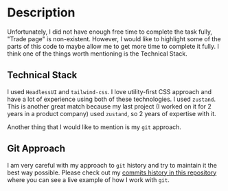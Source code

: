 # Description

Unfortunately, I did not have enough free time to complete the task fully, "Trade page" is non-existent.
However, I would like to highlight some of the parts of this code to maybe allow me to get more time to
complete it fully. I think one of the things worth mentioning is the Technical Stack.

## Technical Stack

I used `HeadlessUI` and `tailwind-css`. I love utility-first CSS approach and have a lot
of experience using both of these technologies.
I used `zustand`. This is another great match because my last project (I worked on it for 2
years in a product company) used `zustand`, so 2 years of expertise with it.

Another thing that I would like to mention is my `git` approach.

## Git Approach
I am very careful with my approach to `git` history and try to maintain it the best way possible.
Please check out my [commits history in this repository](https://github.com/Niades/coin-mena-test-task/commits/main)
where you can see a live example of how I work with `git`.
